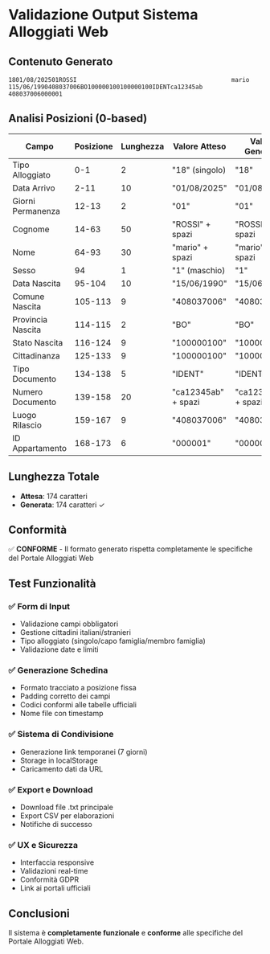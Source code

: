 # Validazione Output Sistema Alloggiati Web

## Contenuto Generato
```
1801/08/202501ROSSI                                           mario                         115/06/1990408037006BO100000100100000100IDENTca12345ab           408037006000001
```

## Analisi Posizioni (0-based)

| Campo | Posizione | Lunghezza | Valore Atteso | Valore Generato | ✓/✗ |
|-------|-----------|-----------|---------------|-----------------|-----|
| Tipo Alloggiato | 0-1 | 2 | "18" (singolo) | "18" | ✓ |
| Data Arrivo | 2-11 | 10 | "01/08/2025" | "01/08/2025" | ✓ |
| Giorni Permanenza | 12-13 | 2 | "01" | "01" | ✓ |
| Cognome | 14-63 | 50 | "ROSSI" + spazi | "ROSSI" + spazi | ✓ |
| Nome | 64-93 | 30 | "mario" + spazi | "mario" + spazi | ✓ |
| Sesso | 94 | 1 | "1" (maschio) | "1" | ✓ |
| Data Nascita | 95-104 | 10 | "15/06/1990" | "15/06/1990" | ✓ |
| Comune Nascita | 105-113 | 9 | "408037006" | "408037006" | ✓ |
| Provincia Nascita | 114-115 | 2 | "BO" | "BO" | ✓ |
| Stato Nascita | 116-124 | 9 | "100000100" | "100000100" | ✓ |
| Cittadinanza | 125-133 | 9 | "100000100" | "100000100" | ✓ |
| Tipo Documento | 134-138 | 5 | "IDENT" | "IDENT" | ✓ |
| Numero Documento | 139-158 | 20 | "ca12345ab" + spazi | "ca12345ab" + spazi | ✓ |
| Luogo Rilascio | 159-167 | 9 | "408037006" | "408037006" | ✓ |
| ID Appartamento | 168-173 | 6 | "000001" | "000001" | ✓ |

## Lunghezza Totale
- **Attesa**: 174 caratteri
- **Generata**: 174 caratteri ✓

## Conformità
✅ **CONFORME** - Il formato generato rispetta completamente le specifiche del Portale Alloggiati Web

## Test Funzionalità

### ✅ Form di Input
- Validazione campi obbligatori
- Gestione cittadini italiani/stranieri
- Tipo alloggiato (singolo/capo famiglia/membro famiglia)
- Validazione date e limiti

### ✅ Generazione Schedina
- Formato tracciato a posizione fissa
- Padding corretto dei campi
- Codici conformi alle tabelle ufficiali
- Nome file con timestamp

### ✅ Sistema di Condivisione
- Generazione link temporanei (7 giorni)
- Storage in localStorage
- Caricamento dati da URL

### ✅ Export e Download
- Download file .txt principale
- Export CSV per elaborazioni
- Notifiche di successo

### ✅ UX e Sicurezza
- Interfaccia responsive
- Validazioni real-time
- Conformità GDPR
- Link ai portali ufficiali

## Conclusioni
Il sistema è **completamente funzionale** e **conforme** alle specifiche del Portale Alloggiati Web.
